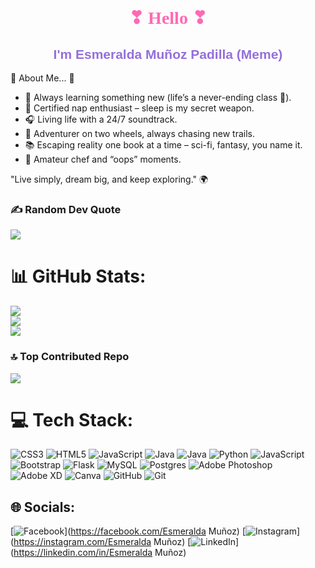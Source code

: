 <body>
  <h1 align="center" style="font-family: 'Pacifico', cursive; color: #FF69B4;">
    ❣ Hello ❣
  </h1>
  <h2 align="center" style="font-family: 'Poppins', sans-serif; color: #9370DB; font-weight: bold;">
    I'm Esmeralda Muñoz Padilla (Meme)
  </h2>
 🪿 About Me... 🪿
<ul>
  <li>🧠 Always learning something new (life’s a never-ending class 📖).</li>
  <li>🛌 Certified nap enthusiast – sleep is my secret weapon.</li>
  <li>🎧 Living life with a 24/7 soundtrack.</li>
  <li>🚴 Adventurer on two wheels, always chasing new trails.</li>
  <li>📚 Escaping reality one book at a time – sci-fi, fantasy, you name it.</li>
  <li>🍳 Amateur chef and “oops” moments.</li>
</ul>
<p>"Live simply, dream big, and keep exploring." 🌍</p>

### ✍️ Random Dev Quote
![](https://quotes-github-readme.vercel.app/api?type=horizontal&theme=radical)

# 📊 GitHub Stats:
![](https://github-readme-stats.vercel.app/api?username=EsmeMP&theme=radical&hide_border=false&include_all_commits=true&count_private=true)<br/>
![](https://github-readme-streak-stats.herokuapp.com/?user=EsmeMP&theme=radical&hide_border=false)<br/>
![](https://github-readme-stats.vercel.app/api/top-langs/?username=EsmeMP&theme=radical&hide_border=false&include_all_commits=true&count_private=true&layout=compact)

### 🔝 Top Contributed Repo
![](https://github-contributor-stats.vercel.app/api?username=EsmeMP&limit=5&theme=radical&combine_all_yearly_contributions=true)

# 💻 Tech Stack:
![CSS3](https://img.shields.io/badge/css3-%231572B6.svg?style=for-the-badge&logo=css3&logoColor=white) ![HTML5](https://img.shields.io/badge/html5-%23E34F26.svg?style=for-the-badge&logo=html5&logoColor=white) ![JavaScript](https://img.shields.io/badge/javascript-%23323330.svg?style=for-the-badge&logo=javascript&logoColor=%23F7DF1E) ![Java](https://img.shields.io/badge/java-%23ED8B00.svg?style=for-the-badge&logo=openjdk&logoColor=white) ![Java](https://img.shields.io/badge/java-%23ED8B00.svg?style=for-the-badge&logo=openjdk&logoColor=white) ![Python](https://img.shields.io/badge/python-3670A0?style=for-the-badge&logo=python&logoColor=ffdd54) ![JavaScript](https://img.shields.io/badge/javascript-%23323330.svg?style=for-the-badge&logo=javascript&logoColor=%23F7DF1E) ![Bootstrap](https://img.shields.io/badge/bootstrap-%238511FA.svg?style=for-the-badge&logo=bootstrap&logoColor=white) ![Flask](https://img.shields.io/badge/flask-%23000.svg?style=for-the-badge&logo=flask&logoColor=white) ![MySQL](https://img.shields.io/badge/mysql-4479A1.svg?style=for-the-badge&logo=mysql&logoColor=white) ![Postgres](https://img.shields.io/badge/postgres-%23316192.svg?style=for-the-badge&logo=postgresql&logoColor=white) ![Adobe Photoshop](https://img.shields.io/badge/adobe%20photoshop-%2331A8FF.svg?style=for-the-badge&logo=adobe%20photoshop&logoColor=white) ![Adobe XD](https://img.shields.io/badge/Adobe%20XD-470137?style=for-the-badge&logo=Adobe%20XD&logoColor=#FF61F6) ![Canva](https://img.shields.io/badge/Canva-%2300C4CC.svg?style=for-the-badge&logo=Canva&logoColor=white) ![GitHub](https://img.shields.io/badge/github-%23121011.svg?style=for-the-badge&logo=github&logoColor=white) ![Git](https://img.shields.io/badge/git-%23F05033.svg?style=for-the-badge&logo=git&logoColor=white)

## 🌐 Socials:
[![Facebook](https://img.shields.io/badge/Facebook-%231877F2.svg?logo=Facebook&logoColor=white)](https://facebook.com/Esmeralda Muñoz) [![Instagram](https://img.shields.io/badge/Instagram-%23E4405F.svg?logo=Instagram&logoColor=white)](https://instagram.com/Esmeralda Muñoz) [![LinkedIn](https://img.shields.io/badge/LinkedIn-%230077B5.svg?logo=linkedin&logoColor=white)](https://linkedin.com/in/Esmeralda Muñoz) 


